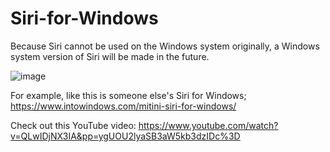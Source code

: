 # Siri-for-Windows
Because Siri cannot be used on the Windows system originally, a Windows system version of Siri will be made in the future.

![image](https://github.com/Chen-Wenru/Siri-for-Windows/assets/121551541/62fac69b-3166-44e8-8e12-859f3774d317)

For example, like this is someone else's Siri for Windows; https://www.intowindows.com/mitini-siri-for-windows/

Check out this YouTube video: https://www.youtube.com/watch?v=QLwIDjNX3IA&pp=ygUOU2lyaSB3aW5kb3dzIDc%3D
